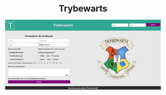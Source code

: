 <main>
  <h1 align="center">Trybewarts</h1>

  <img src="./Trybewarts.jpeg" alt="Trybewarts Project - Initial Page"/>
</main>